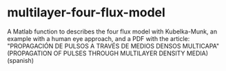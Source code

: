 # multilayer-four-flux-model
A Matlab function to describes the four flux model with Kubelka-Munk,
an example with a human eye approach,
and a PDF with the article: "PROPAGACIÓN DE PULSOS A TRAVÉS DE MEDIOS DENSOS MULTICAPA"
(PROPAGATION OF PULSES THROUGH MULTILAYER DENSITY MEDIA) (spanish)
